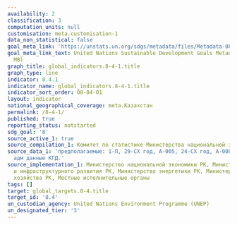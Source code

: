 ```yaml
---
availability: 2
classification: 3
computation_units: null
customisation: meta.customisation-1
data_non_statistical: false
goal_meta_link: 'https://unstats.un.org/sdgs/metadata/files/Metadata-08-04-01.pdf '
goal_meta_link_text: United Nations Sustainable Development Goals Metadata (PDF 4.0
  MB)
graph_title: global_indicators.8-4-1.title
graph_type: line
indicator: 8.4.1
indicator_name: global_indicators.8-4-1.title
indicator_sort_order: 08-04-01
layout: indicator
national_geographical_coverage: meta.Казахстан
permalink: /8-4-1/
published: true
reporting_status: notstarted
sdg_goal: '8'
source_active_1: true
source_compilation_1: Комитет по статистике Министерства национальной экономики РК
source_data_1: 'предполагаемые: 1-П, 29-СХ год, А-005, 24-СХ год, А-008, 1-ТС-мес,
  адм данные КГД.'
source_implementation_1: Министерство национальной экономики РК, Министерство индустрии
  и инфраструктурного развития РК, Министерство энергетики РК, Министерство сельского
  хозяйства РК, Местные исполнительные органы
tags: []
target: global_targets.8-4.title
target_id: '8.4'
un_custodian_agency: United Nations Environment Programme (UNEP)
un_designated_tier: '3'
---
```

